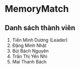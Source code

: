 # MemoryMatch
## Danh sách thành viên
1. Tiền Minh Dương (Leader)
2. Đặng Minh Nhật
3. Bùi Bách Nguyên
4. Trần Thị Yến Nhi 
5. Mai Thanh Bách
